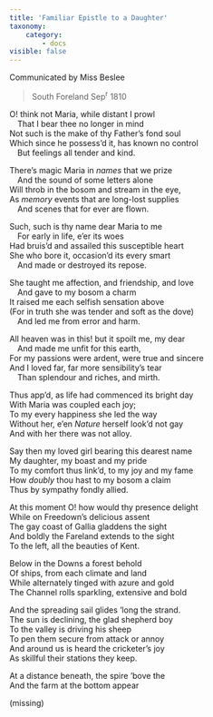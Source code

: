```yaml
---
title: 'Familiar Epistle to a Daughter'
taxonomy:
    category:
        - docs
visible: false
---
```


<div class="author">Communicated by Miss Beslee</div>

> South Foreland Sep<sup>r</sup> 1810

O! think not Maria, while distant I prowl  
&emsp;That I bear thee no longer in mind  
Not such is the make of thy Father’s fond soul  
Which since he possess’d it, has known no control  
&emsp;But feelings all tender and kind.

There’s magic Maria in *names* that we prize  
&emsp;And the sound of some letters alone  
Will throb in the bosom and stream in the eye,  
As *memory* events that are long-lost supplies  
&emsp;And scenes that for ever are flown.

Such, such is thy name dear Maria to me  
&emsp;For early in life, e’er its woes  
Had bruis’d and assailed this susceptible heart  
She who bore it, occasion’d its every smart  
&emsp;And made or destroyed its repose.

She taught me affection, and friendship, and love  
&emsp;And gave to my bosom a charm  
It raised me each selfish sensation above  
(For in truth she was tender and soft as the dove)  
&emsp;And led me from error and harm.

All heaven was in this! but it spoilt me, my dear  
&emsp;And made me unfit for this earth,  
For my passions were ardent, were true and sincere  
And I loved far, far more sensibility’s tear  
&emsp;Than splendour and riches, and mirth.

Thus app’d, as life had commenced its bright day  
With Maria was coupled each joy;  
To my every happiness she led the way  
Without her, e’en *Nature* herself look’d not gay  
And with her there was not alloy.

Say then my loved girl bearing this dearest name  
My daughter, my boast and my pride  
To my comfort thus link’d, to my joy and my fame  
How *doubly* thou hast to my bosom a claim  
Thus by sympathy fondly allied.

At this moment O! how would thy presence delight  
While on Freedown’s delicious assent  
The gay coast of Gallia gladdens the sight  
And boldly the Fareland extends to the sight  
To the left, all the beauties of Kent.

Below in the Downs a forest behold  
Of ships, from each climate and land  
While alternately tinged with azure and gold  
The Channel rolls sparkling, extensive and bold  

And the spreading sail glides ’long the strand.  
The sun is declining, the glad shepherd boy   
To the valley is driving his sheep  
To pen them secure from attack or annoy  
And around us is heard the cricketer’s joy  
As skillful their stations they keep.

At a distance beneath, the spire ’bove the  
And the farm at the bottom appear

<span data-tippy="Incomplete scan" class="red">(missing)</span>